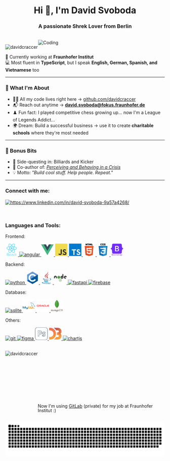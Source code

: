 <h1 align="center">Hi 👋, I'm David Svoboda</h1>
<h3 align="center">A passionate Shrek Lover from Berlin</h3>
<br>
<img align="right" alt="Coding" width="400"src="https://scontent-dus1-1.cdninstagram.com/v/t51.2885-19/491449835_18311868070237794_2311435875654113086_n.jpg?_nc_ht=scontent-dus1-1.cdninstagram.com&_nc_cat=106&_nc_oc=Q6cZ2QH8JvDIuGNG80nG-LYTGMqcEYphlJsg5zganDfn66037iIK9-KMe2D5F-8ETJjImbU9ocyBbVmywWQPY4vg4WHh&_nc_ohc=XXY63hBo5fMQ7kNvwFoG01S&_nc_gid=OQCTt0Npr03wr9ss6ooZEA&edm=ALGbJPMBAAAA&ccb=7-5&oh=00_AfL4rV43rJ6AdonJSvSfiJJ_eZfTXg3_e7YbzbnjIGkGNg&oe=68318849&_nc_sid=7d3ac5">



<p align="left"> <img src="https://komarev.com/ghpvc/?username=davidcraccer&label=Profile%20views&color=0e75b6&style=flat"  alt="davidcraccer" /> </p>

💼 Currently working at **Fraunhofer Institut**  
💻 Most fluent in **TypeScript**, but I speak **English, German, Spanish, and Vietnamese** too

---

### 🚀 What I'm About

- 🧑‍💻 All my code lives right here → [github.com/davidcraccer](https://github.com/davidcraccer)
- 📬 Reach out anytime → **david.svoboda@fokus.fraunhofer.de**
- ♟️ Fun fact: I played competitive chess growing up... now I'm a League of Legends Addict...
- 🌍 Dream: Build a successful business → use it to create **charitable schools** where they're most needed

---

### 🧩 Bonus Bits

- 🎱 Side-questing in: Billiards and Kicker  
- 🧾 Co-author of: [*Perceiving and Behaving in a Crisis*](https://ojs.iscram.org/index.php/Proceedings/article/view/29)
- 💡 Motto: *"Build cool stuff. Help people. Repeat."*

---

<h3 align="left">Connect with me:</h3>
<p align="left">
<a href="https://www.linkedin.com/in/david-svoboda-9a57a4268/" target="_blank"><img align="center" src="https://raw.githubusercontent.com/rahuldkjain/github-profile-readme-generator/master/src/images/icons/Social/linked-in-alt.svg" alt="https://www.linkedin.com/in/david-svoboda-9a57a4268/" height="30" width="40" /></a>
</p>
<br>

<h3 align="left">Languages and Tools:</h3>
<p align="left">Frontend:</p>
<p align="left"> 
  <a href="https://reactjs.org/" target="_blank" rel="noreferrer"> 
    <img src="https://raw.githubusercontent.com/devicons/devicon/master/icons/react/react-original-wordmark.svg" alt="react" width="40" height="40"/> 
  </a>
  
  <a href="https://angular.io" target="_blank" rel="noreferrer">
    <img src="https://angular.io/assets/images/logos/angular/angular.svg" alt="angular" width="40" height="40"/>
  </a>

  <a href="https://vuejs.org/" target="_blank" rel="noreferrer">
    <img src="https://raw.githubusercontent.com/devicons/devicon/master/icons/vuejs/vuejs-original.svg" alt="vuejs" width="40" height="40"/>
  </a>

  <a href="https://developer.mozilla.org/en-US/docs/Web/JavaScript" target="_blank" rel="noreferrer"> 
    <img src="https://raw.githubusercontent.com/devicons/devicon/master/icons/javascript/javascript-original.svg" alt="javascript" width="40" height="40"/>   
  </a> 
  
  <a href="https://www.typescriptlang.org/" target="_blank" rel="noreferrer"> 
    <img src="https://raw.githubusercontent.com/devicons/devicon/master/icons/typescript/typescript-original.svg" alt="typescript" width="40" height="40"/>   
  </a> 

  <a href="https://www.w3.org/html/" target="_blank" rel="noreferrer"> 
    <img src="https://raw.githubusercontent.com/devicons/devicon/master/icons/html5/html5-original-wordmark.svg" alt="html5" width="40" height="40"/> 
  </a> 
   
  <a href="https://www.w3schools.com/css/" target="_blank" rel="noreferrer"> 
    <img src="https://raw.githubusercontent.com/devicons/devicon/master/icons/css3/css3-original-wordmark.svg" alt="css3" width="40" height="40"/>
  </a> 
  
  <a href="https://getbootstrap.com" target="_blank" rel="noreferrer">
    <img src="https://raw.githubusercontent.com/devicons/devicon/master/icons/bootstrap/bootstrap-plain-wordmark.svg" alt="bootstrap" width="40" height="40"/>
  </a>

</p>

<p align="left">Backend:</p>
<p align="left"> 
  <a href="https://www.python.org" target="_blank" rel="noreferrer"> 
    <img src="https://www.vectorlogo.zone/logos/python/python-icon.svg" alt="python" width="40" height="40"/> 
  </a> 

  <a href="https://www.cprogramming.com/" target="_blank" rel="noreferrer">
    <img src="https://raw.githubusercontent.com/devicons/devicon/master/icons/c/c-original.svg" alt="c" width="40" height="40"/>
  </a>
      
  <a href="https://www.java.com" target="_blank" rel="noreferrer">
    <img src="https://raw.githubusercontent.com/devicons/devicon/master/icons/java/java-original.svg" alt="java" width="40" height="40"/>
  </a>
  
  <a href="https://nodejs.org" target="_blank" rel="noreferrer">
    <img src="https://raw.githubusercontent.com/devicons/devicon/master/icons/nodejs/nodejs-original-wordmark.svg" alt="nodejs" width="40" height="40"/>
  </a>

  <a href="https://fastapi.tiangolo.com/" target="_blank" rel="noreferrer">
    <img src="https://cdn.worldvectorlogo.com/logos/fastapi.svg" alt="fastapi" width="40" height="40"/>
  </a>

  <a href="https://firebase.google.com/" target="_blank" rel="noreferrer">
    <img src="https://www.vectorlogo.zone/logos/firebase/firebase-icon.svg" alt="firebase" width="40" height="40"/>
  </a>
</p>

<p align="left">Database:</p>
<p align="left">
  <a href="https://www.sqlite.org" target="_blank" rel="noreferrer"> 
    <img src="https://www.vectorlogo.zone/logos/sqlite/sqlite-icon.svg" alt="sqlite" width="40" height="40"/> 
  </a> 

  <a href="https://www.mysql.com/" target="_blank" rel="noreferrer">
    <img src="https://raw.githubusercontent.com/devicons/devicon/master/icons/mysql/mysql-original-wordmark.svg" alt="mysql" width="40" height="40"/>
  </a>

  <a href="https://www.oracle.com/" target="_blank" rel="noreferrer">
    <img src="https://raw.githubusercontent.com/devicons/devicon/master/icons/oracle/oracle-original.svg" alt="oracle" width="40" height="40"/>
  </a>

  <a href="https://www.mongodb.com/" target="_blank" rel="noreferrer">
    <img src="https://raw.githubusercontent.com/devicons/devicon/master/icons/mongodb/mongodb-original-wordmark.svg" alt="mongodb" width="40" height="40"/>
  </a>
</p>

<p align="left">Others:</p>
  <p align="left"> 

  <a href="https://git-scm.com/" target="_blank" rel="noreferrer">
    <img src="https://www.vectorlogo.zone/logos/git-scm/git-scm-icon.svg" alt="git" width="40" height="40"/>
  </a>
  <a href="https://www.figma.com/" target="_blank" rel="noreferrer">
    <img src="https://www.vectorlogo.zone/logos/figma/figma-icon.svg" alt="figma" width="40" height="40"/>
  </a>
  <a href="https://www.photoshop.com/en" target="_blank" rel="noreferrer">
    <img src="https://raw.githubusercontent.com/devicons/devicon/master/icons/photoshop/photoshop-line.svg" alt="photoshop" width="40" height="40"/>
  <a href="https://d3js.org/" target="_blank" rel="noreferrer">
    <img src="https://raw.githubusercontent.com/devicons/devicon/master/icons/d3js/d3js-original.svg" alt="d3js" width="40" height="40"/>
  </a>
  <a href="https://www.chartjs.org" target="_blank" rel="noreferrer">
    <img src="https://www.chartjs.org/media/logo-title.svg" alt="chartjs" width="40" height="40"/>
  </a>
  
</p>

<br>
<img align="left" src="https://github-readme-stats.vercel.app/api/top-langs?username=davidcraccer&show_icons=true&locale=en&layout=compact" alt="davidcraccer"  height="195"/>
      
<br>
<br>
<br>
<br>
<br>
<br>
<br>
<br>
<br>

</p>
<p style="margin-bottom: 2em; line-height: 1em;">Now I'm using <a href="https://gitlab.fokus.fraunhofer.de/david.svoboda" target="_blank">GitLab</a> (private) for my job at Fraunhofer Institut :)</p>

<img src="https://raw.githubusercontent.com/platane/snk/output/github-contribution-grid-snake-dark.svg" alt="Snake Animation" style="max-width: 100%; height: auto;">
